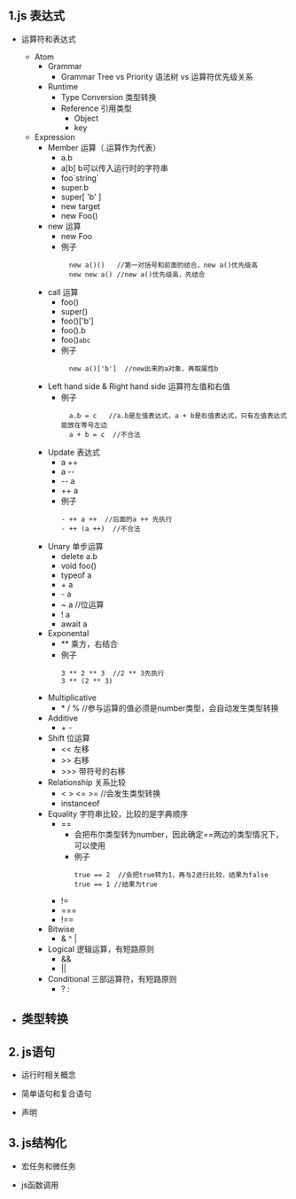 ## 1.js 表达式
  - 运算符和表达式
    - Atom
      - Grammar
        - Grammar Tree vs Priority  语法树 vs 运算符优先级关系
      - Runtime
        - Type Conversion 类型转换
        - Reference 引用类型
          - Object
          - key
    - Expression
      - Member 运算（.运算作为代表）
        - a.b
        - a[b] b可以传入运行时的字符串
        - foo\`string`
        - super.b
        - super[ 'b' ]
        - new target
        - new Foo()
      - new 运算
        - new Foo
        - 例子
          ```
            new a()()   //第一对括号和前面的结合，new a()优先级高
            new new a() //new a()优先级高，先结合
          ```
      - call 运算
        - foo()
        - super()
        - foo()['b']
        - foo().b
        - foo()`abc`
        - 例子
          ```
            new a()['b']  //new出来的a对象，再取属性b
          ```
      - Left hand side & Right hand side 运算符左值和右值
        - 例子
          ```
            a.b = c   //a.b是左值表达式，a + b是右值表达式，只有左值表达式能放在等号左边
            a + b = c  //不合法
          ```
      - Update 表达式
        - a ++
        - a --
        - -- a
        - ++ a
        - 例子
          ```
          - ++ a ++  //后面的a ++ 先执行
          - ++ (a ++)  //不合法
          ```
      - Unary 单步运算
        - delete a.b
        - void foo()
        - typeof a
        - \+ a
        - \- a
        - ~ a  //位运算
        - ! a
        - await a 
      - Exponental 
        - ** 乘方，右结合
        - 例子
          ```
          3 ** 2 ** 3  //2 ** 3先执行
          3 ** (2 ** 3) 
          ```
      - Multiplicative
        - \* / % //参与运算的值必须是number类型，会自动发生类型转换
      - Additive
        - \+ -  
      - Shift 位运算
        - <<  左移
        - \>> 右移
        - \>>> 带符号的右移
      - Relationship 关系比较
        - < > <= >= //会发生类型转换 
        - instanceof
      - Equality 字符串比较，比较的是字典顺序
        - ==
          - 会把布尔类型转为number，因此确定==两边的类型情况下，可以使用
          - 例子
            ```
            true == 2  //会把true转为1，再与2进行比较，结果为false
            true == 1 //结果为true
            ```
        - !=
        - ===
        - !==
      - Bitwise
        - & ^ |
      - Logical 逻辑运算，有短路原则
        - && 
        - ||
      - Conditional 三部运算符，有短路原则
        - ? : 

  - 类型转换
    - 

## 2. js语句
  - 运行时相关概念

  - 简单语句和复合语句

  - 声明

## 3. js结构化
  - 宏任务和微任务

  - js函数调用